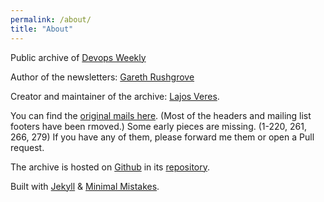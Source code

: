 ```yaml
---
permalink: /about/
title: "About"
---
```


Public archive of [Devops Weekly](https://www.devopsweekly.com/)

Author of the newsletters: [Gareth Rushgrove](https://morethanseven.net)

Creator and maintainer of the archive: [Lajos Veres](https://lajosveres.com/).

You can find the [original mails here](https://github.com/devopsweeklyarchive/devopsweeklyarchive.github.io/tree/master/originals).
(Most of the headers and mailing list footers have been rmoved.)
Some early pieces are missing. (1-220, 261, 266, 279)
If you have any of them, please forward me them or open a Pull request.

The archive is hosted on [Github](https://github.com/) in its
    [repository](https://github.com/devopsweeklyarchive/devopsweeklyarchive.github.io).

Built with [Jekyll](https://jekyllrb.com) &
    [Minimal Mistakes](https://mademistakes.com/work/minimal-mistakes-jekyll-theme/).
